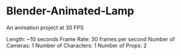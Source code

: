 # Blender-Animated-Lamp
An animation project at 30 FPS

Length: ~10 seconds
Frame Rate: 30 frames per second
Number of Cameras: 1
Number of Characters: 1
Number of Props: 2
